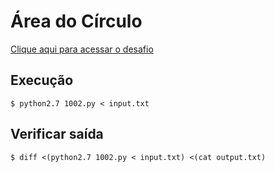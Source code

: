 # Área do Círculo
[Clique aqui para acessar o desafio](https://www.urionlinejudge.com.br/judge/pt/problems/view/1002)

## Execução
```
$ python2.7 1002.py < input.txt
```

## Verificar saída
```
$ diff <(python2.7 1002.py < input.txt) <(cat output.txt)
```